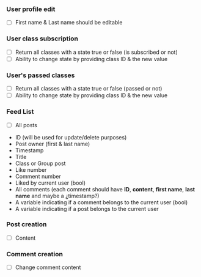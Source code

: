 ### User profile edit
- [ ] First name & Last name should be editable

### User class subscription
  - [ ] Return all classes with a state true or false (is subscribed or not)
  - [ ] Ability to change state by providing class ID & the new value

### User's passed classes
  - [ ] Return all classes with a state true or false (passed or not)
  - [ ] Ability to change state by providing class ID & the new value

### Feed List
  - [ ] All posts
   - ID (will be used for update/delete purposes)
   - Post owner (first & last name)
   - Timestamp
   - Title
   - Class or Group post
   - Like number
   - Comment number
   - Liked by current user (bool)
   - All comments (each comment should have **ID**, **content**, **first name**, **last name** and maybe a ¿timestamp?)
   - A variable indicating if a comment belongs to the current user (bool) 
   - A variable indicating if a post belongs to the current user 

### Post creation
 - [ ] Content
### Comment creation
 - [ ] Change comment content

